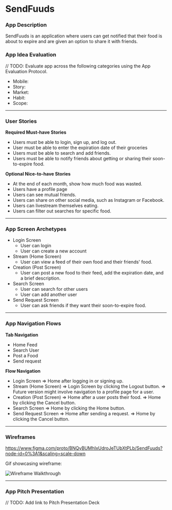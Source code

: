 # SendFuuds

### App Description
SendFuuds is an application where users can get notified that their food is about to expire and are given an option to share it with friends.

### App Idea Evaluation
// TODO: Evaluate app across the following categories using the App Evaluation Protocol.

- Mobile:
- Story:
- Market:
- Habit:
- Scope:

---

### User Stories

**Required Must-have Stories**
 * Users must be able to login, sign up, and log out.
 * User must be able to enter the expiration date of their groceries
 * Users must be able to search and add friends.
 * Users must be able to notify friends about getting or sharing their soon-to-expire food.

**Optional Nice-to-have Stories**
 * At the end of each month, show how much food was wasted.
 * Users have a profile page
 * Users can see mutual friends.
 * Users can share on other social media, such as Instagram or Facebook.
 * Users can livestream themselves eating.
 * Users can filter out searches for specific food.

---

### App Screen Archetypes

 * Login Screen
     * User can login
     * User can create a new account
 * Stream (Home Screen)
     * User can view a feed of their own food and their friends' food.
 * Creation (Post Screen)
     * User can post a new food to their feed, add the expiration date, and a brief description.
 * Search Screen
     * User can search for other users
     * User can add another user
 * Send Request Screen
     * User can ask friends if they want their soon-to-expire food.

---

### App Navigation Flows

**Tab Navigation**

 * Home Feed
 * Search User
 * Post a Food
 * Send request

**Flow Navigation**

 * Login Screen
    => Home after logging in or signing up.
 * Stream (Home Screen)
    => Login Screen by clicking the Logout button.
    => Future version might involve navigation to a profile page for a user.
 * Creation (Post Screen)
    => Home after a user posts their food.
    => Home by clicking the Cancel button.
 * Search Screen
    => Home by clicking the Home button.
 * Send Request Screen
    => Home after sending a request.
    => Home by clicking the Cancel button.
    

---

### Wireframes
https://www.figma.com/proto/BNQyBUMhIxUdroJeTUbXtPLb/SendFuuds?node-id=0%3A1&scaling=scale-down

Gif showcasing wireframe:

<img src='https://i.imgur.com/ZKQlv1m.gif' title='Wireframe Walkthrough' width='' alt='Wireframe Walkthrough' />

---

### App Pitch Presentation
// TODO: Add link to Pitch Presentation Deck
